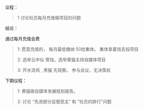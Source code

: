 议程：

> 1 讨论社员每月充值做项目的问题

结论：

通过每月充值会费

>1:  愿意充值的， 每月最低缴纳 50给集体。  集体拿着钱去投项目
>
>2: 选举云中仙 管钱。选举黄猫主持自媒体项目
>
>3: 开水烫鸡 , 黑猫 先观察。  参与会议，无决策权


下期议程：

>1: 黄猫做自媒体发展规划报告。 
>
>2: 讨论 “先进部分监督民主” 和 “社员的排行”问题